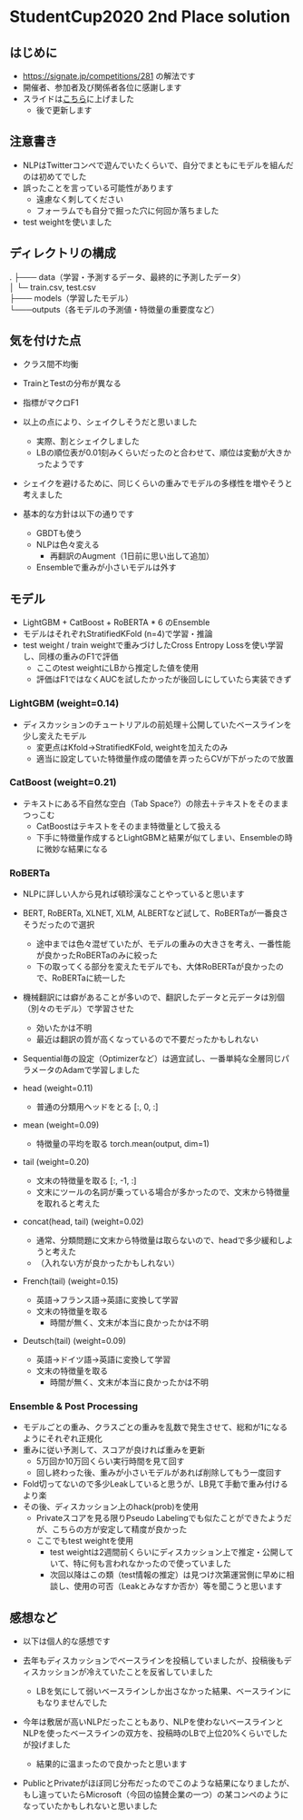# StudentCup2020 2nd Place solution
## はじめに
- https://signate.jp/competitions/281 の解法です
- 開催者、参加者及び関係者各位に感謝します
- スライドは[こちら](https://www.slideshare.net/HogeBona/student-cup-2020-2nd-solution-lt)に上げました
  - 後で更新します

## 注意書き
- NLPはTwitterコンペで遊んでいたくらいで、自分でまともにモデルを組んだのは初めてでした
- 誤ったことを言っている可能性があります
  - 遠慮なく刺してください
  - フォーラムでも自分で掘った穴に何回か落ちました
- test weightを使いました

## ディレクトリの構成
.
├─── data（学習・予測するデータ、最終的に予測したデータ） <br>
│   └─ train.csv, test.csv <br>
├─── models（学習したモデル） <br>
└───outputs（各モデルの予測値・特徴量の重要度など） <br>

## 気を付けた点

- クラス間不均衡
- TrainとTestの分布が異なる
- 指標がマクロF1

- 以上の点により、シェイクしそうだと思いました
  - 実際、割とシェイクしました
  - LBの順位表が0.01刻みくらいだったのと合わせて、順位は変動が大きかったようです
- シェイクを避けるために、同じくらいの重みでモデルの多様性を増やそうと考えました
- 基本的な方針は以下の通りです
  - GBDTも使う
  - NLPは色々変える
    - 再翻訳のAugment（1日前に思い出して追加）
  - Ensembleで重みが小さいモデルは外す



## モデル

- LightGBM + CatBoost + RoBERTA * 6 のEnsemble
- モデルはそれぞれStratifiedKFold (n=4)で学習・推論
- test weight / train weightで重みづけしたCross Entropy Lossを使い学習し、同様の重みのF1で評価
  - ここのtest weightにLBから推定した値を使用
  - 評価はF1ではなくAUCを試したかったが後回しにしていたら実装できず



### LightGBM (weight=0.14)

- ディスカッションのチュートリアルの前処理＋公開していたベースラインを少し変えたモデル
  - 変更点はKfold→StratifiedKFold, weightを加えたのみ
  - 適当に設定していた特徴量作成の閾値を弄ったらCVが下がったので放置



### CatBoost (weight=0.21)

- テキストにある不自然な空白（Tab Space?）の除去＋テキストをそのままつっこむ
  - CatBoostはテキストをそのまま特徴量として扱える
  - 下手に特徴量作成するとLightGBMと結果が似てしまい、Ensembleの時に微妙な結果になる



### RoBERTa

- NLPに詳しい人から見れば頓珍漢なことやっていると思います
- BERT, RoBERTa, XLNET, XLM, ALBERTなど試して、RoBERTaが一番良さそうだったので選択
  - 途中までは色々混ぜていたが、モデルの重みの大きさを考え、一番性能が良かったRoBERTaのみに絞った
  - 下の取ってくる部分を変えたモデルでも、大体RoBERTaが良かったので、RoBERTaに統一した
- 機械翻訳には癖があることが多いので、翻訳したデータと元データは別個（別々のモデル）で学習させた
  - 効いたかは不明
  - 最近は翻訳の質が高くなっているので不要だったかもしれない
- Sequential毎の設定（Optimizerなど）は適宜試し、一番単純な全層同じパラメータのAdamで学習しました



- head (weight=0.11)
  - 普通の分類用ヘッドをとる [:, 0, :]
- mean (weight=0.09)
  - 特徴量の平均を取る torch.mean(output, dim=1)
- tail (weight=0.20)
  - 文末の特徴量を取る [:, -1, :]
  - 文末にツールの名詞が乗っている場合が多かったので、文末から特徴量を取れると考えた
- concat(head, tail) (weight=0.02)
  - 通常、分類問題に文末から特徴量は取らないので、headで多少緩和しようと考えた
  - （入れない方が良かったかもしれない）
- French(tail) (weight=0.15)
  - 英語→フランス語→英語に変換して学習
  - 文末の特徴量を取る
    - 時間が無く、文末が本当に良かったかは不明
- Deutsch(tail) (weight=0.09)
  - 英語→ドイツ語→英語に変換して学習
  - 文末の特徴量を取る
    - 時間が無く、文末が本当に良かったかは不明



### Ensemble & Post Processing

- モデルごとの重み、クラスごとの重みを乱数で発生させて、総和が1になるようにそれぞれ正規化
- 重みに従い予測して、スコアが良ければ重みを更新
  - 5万回か10万回くらい実行時間を見て回す
  - 回し終わった後、重みが小さいモデルがあれば削除してもう一度回す
- Fold切ってないので多少Leakしていると思うが、LB見て手動で重み付けるより楽
- その後、ディスカッション上のhack(prob)を使用
  - Privateスコアを見る限りPseudo Labelingでも似たことができたようだが、こちらの方が安定して精度が良かった
  - ここでもtest weightを使用
    - test weightは2週間前くらいにディスカッション上で推定・公開していて、特に何も言われなかったので使っていました
    - 次回以降はこの類（test情報の推定）は見つけ次第運営側に早めに相談し、使用の可否（Leakとみなすか否か）等を聞こうと思います


## 感想など

- 以下は個人的な感想です

- 去年もディスカッションでベースラインを投稿していましたが、投稿後もディスカッションが冷えていたことを反省していました
  - LBを気にして弱いベースラインしか出さなかった結果、ベースラインにもなりませんでした
- 今年は敷居が高いNLPだったこともあり、NLPを使わないベースラインとNLPを使ったベースラインの双方を、投稿時のLBで上位20%くらいでしたが投げました
  - 結果的に温まったので良かったと思います

- PublicとPrivateがほぼ同じ分布だったのでこのような結果になりましたが、もし違っていたらMicrosoft（今回の協賛企業の一つ）の某コンペのようになっていたかもしれないと思いました

